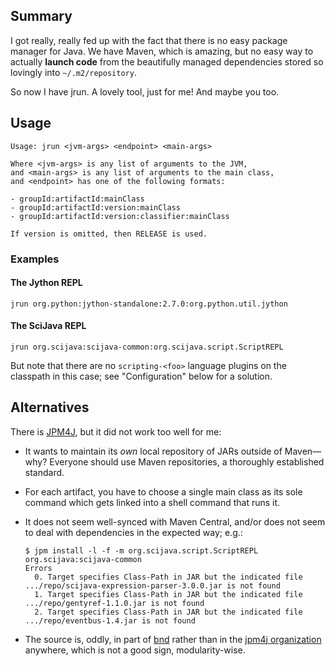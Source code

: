 ## Summary

I got really, really fed up with the fact that there is no easy package manager
for Java. We have Maven, which is amazing, but no easy way to actually __launch
code__ from the beautifully managed dependencies stored so lovingly into
`~/.m2/repository`.

So now I have jrun. A lovely tool, just for me! And maybe you too.

## Usage

```
Usage: jrun <jvm-args> <endpoint> <main-args>

Where <jvm-args> is any list of arguments to the JVM,
and <main-args> is any list of arguments to the main class,
and <endpoint> has one of the following formats:

- groupId:artifactId:mainClass
- groupId:artifactId:version:mainClass
- groupId:artifactId:version:classifier:mainClass

If version is omitted, then RELEASE is used.
```

### Examples

#### The Jython REPL
```
jrun org.python:jython-standalone:2.7.0:org.python.util.jython
```

#### The SciJava REPL
```
jrun org.scijava:scijava-common:org.scijava.script.ScriptREPL
```
But note that there are no `scripting-<foo>` language plugins on the
classpath in this case; see "Configuration" below for a solution.

## Alternatives

There is [JPM4J](http://jpm4j.org/), but it did not work too well for me:

* It wants to maintain its _own_ local repository of JARs outside of Maven—why?
  Everyone should use Maven repositories, a thoroughly established standard.

* For each artifact, you have to choose a single main class as its sole command
  which gets linked into a shell command that runs it.

* It does not seem well-synced with Maven Central, and/or does not
  seem to deal with dependencies in the expected way; e.g.:

    ```
    $ jpm install -l -f -m org.scijava.script.ScriptREPL org.scijava:scijava-common
    Errors
      0. Target specifies Class-Path in JAR but the indicated file .../repo/scijava-expression-parser-3.0.0.jar is not found
      1. Target specifies Class-Path in JAR but the indicated file .../repo/gentyref-1.1.0.jar is not found
      2. Target specifies Class-Path in JAR but the indicated file .../repo/eventbus-1.4.jar is not found
    ```

* The source is, oddly, in part of [bnd](https://github.com/bndtools/bnd)
  rather than in the [jpm4j organization](https://github.com/jpm4j) anywhere,
  which is not a good sign, modularity-wise.
